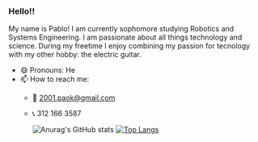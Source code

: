 ### Hello!!
My name is Pablo! I am currently sophomore studying Robotics and Systems Engineering. I am passionate about all things technology and science.
During my freetime I enjoy combining my passion for tecnology with my other hobby: the electric guitar.

- 😄 Pronouns: He
- 📫 How to reach me:
  - 📧 2001.paok@gmail.com
  - 📞 312 166 3587

       ![Anurag's GitHub stats](https://github-readme-stats.vercel.app/api?username=PAOK-2001&show_icons=true&theme=onedark)
       [![Top Langs](https://github-readme-stats.vercel.app/api/top-langs/?username=PAOK-2001&layout=compact)](https://github.com/anuraghazra/github-readme-stats)


